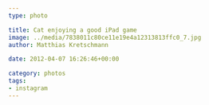```yaml
---
type: photo

title: Cat enjoying a good iPad game
image: ../media/7838011c80ce11e19e4a12313813ffc0_7.jpg
author: Matthias Kretschmann

date: 2012-04-07 16:26:46+00:00

category: photos
tags:
- instagram
---
```



